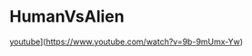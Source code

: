 # HumanVsAlien
[youtube](https://i.ytimg.com/vi/9b-9mUmx-Yw/maxresdefault.jpg)](https://www.youtube.com/watch?v=9b-9mUmx-Yw)
